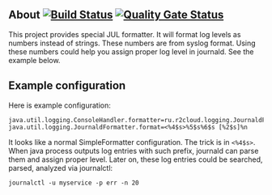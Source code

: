 ## About [![Build Status](https://travis-ci.org/dernasherbrezon/journald-formatter.svg?branch=master)](https://travis-ci.org/dernasherbrezon/journald-formatter) [![Quality Gate Status](https://sonarcloud.io/api/project_badges/measure?project=ru.r2cloud%3Ajournald-formatter&metric=alert_status)](https://sonarcloud.io/dashboard?id=ru.r2cloud%3Ajournald-formatter)

This project provides special JUL formatter. It will format log levels as numbers instead of strings. These numbers are from syslog format. Using these numbers could help you assign proper log level in journald. See the example below.

## Example configuration

Here is example configuration:

```
java.util.logging.ConsoleHandler.formatter=ru.r2cloud.logging.JournaldFormatter
java.util.logging.JournaldFormatter.format=<%4$s>%5$s%6$s [%2$s]%n
```

It looks like a normal SimpleFormatter configuration. The trick is in ```<%4$s>```. When java process outputs log entries with such prefix, journald can parse them and assign proper level. Later on, these log entries could be searched, parsed, analyzed via journalctl:

```
journalctl -u myservice -p err -n 20 
```


